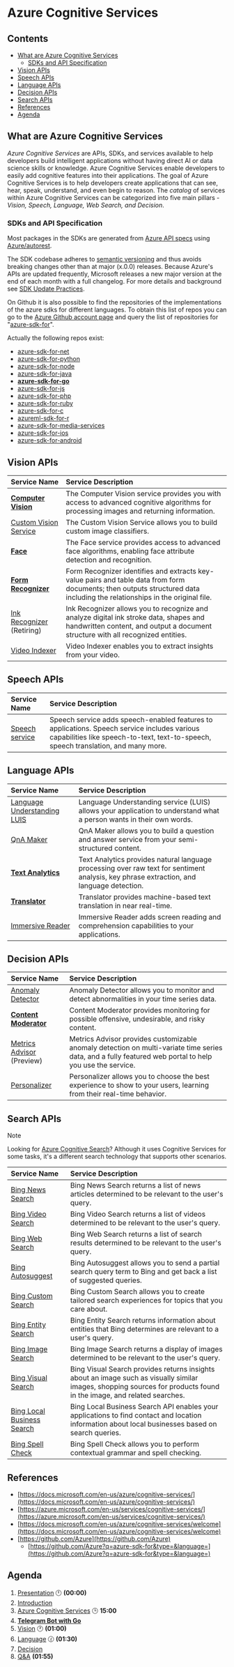 # Azure Cognitive Services <!-- omit in TOC -->

## Contents <!-- omit in TOC -->

- [What are Azure Cognitive Services](#what-are-azure-cognitive-services)
  - [SDKs and API Specification](#sdks-and-api-specification)
- [Vision APIs](#vision-apis)
- [Speech APIs](#speech-apis)
- [Language APIs](#language-apis)
- [Decision APIs](#decision-apis)
- [Search APIs](#search-apis)
- [References](#references)
- [Agenda](#agenda)

## What are Azure Cognitive Services

*Azure Cognitive Services* are APIs, SDKs, and services available to help developers build intelligent applications without having direct AI or data science skills or knowledge.
Azure Cognitive Services enable developers to easily add cognitive features into their applications.
The goal of Azure Cognitive Services is to help developers create applications that can see, hear, speak, understand, and even begin to reason.
The *catalog* of services within Azure Cognitive Services can be categorized into five main pillars - *Vision, Speech, Language, Web Search, and Decision*.

### SDKs and API Specification

Most packages in the SDKs are generated from [Azure API specs](https://github.com/Azure/azure-rest-api-specs) using [Azure/autorest](https://github.com/Azure/autorest).

The SDK codebase adheres to [semantic versioning](https://semver.org/) and thus avoids breaking changes other than at major (x.0.0) releases.
Because Azure's APIs are updated frequently, Microsoft releases a new major version at the end of each month with a full changelog.
For more details and background see [SDK Update Practices](https://github.com/Azure/azure-sdk-for-go/wiki/SDK-Update-Practices).

On Github it is also possible to find the repositories of the implementations of the azure sdks for different languages.
To obtain this list of repos you can go to the [Azure Github account page](https://github.com/Azure) and query the list of repositories for "[azure-sdk-for](https://github.com/Azure?q=azure-sdk-for&type=&language=)".

Actually the following repos exist:

- [azure-sdk-for-net](https://github.com/Azure/azure-sdk-for-net)
- [azure-sdk-for-python](https://github.com/Azure/azure-sdk-for-python)
- [azure-sdk-for-node](https://github.com/Azure/azure-sdk-for-node)
- [azure-sdk-for-java](https://github.com/Azure/azure-sdk-for-java)
- **[azure-sdk-for-go](https://github.com/Azure/azure-sdk-for-go)**
- [azure-sdk-for-js](https://github.com/Azure/azure-sdk-for-js)
- [azure-sdk-for-php](https://github.com/Azure/azure-sdk-for-php)
- [azure-sdk-for-ruby](https://github.com/Azure/azure-sdk-for-ruby)
- [azure-sdk-for-c](https://github.com/Azure/azure-sdk-for-c)
- [azureml-sdk-for-r](https://github.com/Azure/azureml-sdk-for-r)
- [azure-sdk-for-media-services](https://github.com/Azure/azure-sdk-for-media-services)
- [azure-sdk-for-ios](https://github.com/Azure/azure-sdk-for-ios)
- [azure-sdk-for-android](https://github.com/Azure/azure-sdk-for-android)

<!-- 
List of APIS extracted from: https://github.com/MicrosoftDocs/azure-docs/blob/master/articles/cognitive-services/what-are-cognitive-services.md
-->

## Vision APIs

|Service Name|Service Description|
|:-----------|:------------------|
|**[Computer Vision](https://docs.microsoft.com/en-us/azure/cognitive-services/computer-vision/overview "Computer Vision")**|The Computer Vision service provides you with access to advanced cognitive algorithms for processing images and returning information.|
|[Custom Vision Service](https://docs.microsoft.com/en-us/azure/cognitive-services/custom-vision-service/overview "Custom Vision Service")|The Custom Vision Service allows you to build custom image classifiers.|
|**[Face](https://docs.microsoft.com/en-us/azure/cognitive-services/face/overview "Face")**| The Face service provides access to advanced face algorithms, enabling face attribute detection and recognition.|
|**[Form Recognizer](https://docs.microsoft.com/en-us/azure/cognitive-services/form-recognizer/overview?tabs=v2-0 "Form Recognizer")**|Form Recognizer identifies and extracts key-value pairs and table data from form documents; then outputs structured data including the relationships in the original file.|
|[Ink Recognizer](https://docs.microsoft.com/en-us/azure/cognitive-services/ink-recognizer/overview "Ink Recognizer") (Retiring)|Ink Recognizer allows you to recognize and analyze digital ink stroke data, shapes and handwritten content, and output a document structure with all recognized entities.|
|[Video Indexer](https://docs.microsoft.com/en-us/azure/media-services/video-indexer/video-indexer-overview "Video Indexer")|Video Indexer enables you to extract insights from your video.|

## Speech APIs

|Service Name|Service Description|
|:-----------|:------------------|
|[Speech service](https://docs.microsoft.com/en-us/azure/cognitive-services/speech-service/overview "Speech service")|Speech service adds speech-enabled features to applications. Speech service includes various capabilities like speech-to-text, text-to-speech, speech translation, and many more.|

<!--
|[Speaker Recognition API](./speech-service/speaker-recognition-overview.md "Speaker Recognition API") (Preview)|The Speaker Recognition API provides algorithms for speaker identification and verification.|
|[Bing Speech](./speech-service/how-to-migrate-from-bing-speech.md "Bing Speech") (Retiring)|The Bing Speech API provides you with an easy way to create speech-enabled features in your applications.|
|[Translator Speech](/azure/cognitive-services/translator-speech/ "Translator Speech") (Retiring)|Translator Speech is a machine translation service.|
-->

## Language APIs

|Service Name|Service Description|
|:-----------|:------------------|
|[Language Understanding LUIS](https://docs.microsoft.com/en-us/azure/cognitive-services/luis/what-is-luis "Language Understanding")|Language Understanding service (LUIS) allows your application to understand what a person wants in their own words.|
|[QnA Maker](https://docs.microsoft.com/en-us/azure/cognitive-services/qnamaker/overview/overview "QnA Maker")|QnA Maker allows you to build a question and answer service from your semi-structured content.|
|**[Text Analytics](https://docs.microsoft.com/en-us/azure/cognitive-services/text-analytics/overview "Text Analytics")**| Text Analytics provides natural language processing over raw text for sentiment analysis, key phrase extraction, and language detection.|
|**[Translator](https://docs.microsoft.com/en-us/azure/cognitive-services/translator/translator-info-overview "Translator")**|Translator provides machine-based text translation in near real-time.|
| [Immersive Reader](https://docs.microsoft.com/en-us/azure/cognitive-services/immersive-reader/overview "Immersive Reader") | Immersive Reader adds screen reading and comprehension capabilities to your applications. |

## Decision APIs

|Service Name|Service Description|
|:-----------|:------------------|
|[Anomaly Detector](https://docs.microsoft.com/en-us/azure/cognitive-services/anomaly-detector/overview "Anomaly Detector") |Anomaly Detector allows you to monitor and detect abnormalities in your time series data.|
|**[Content Moderator](https://docs.microsoft.com/en-us/azure/cognitive-services/content-moderator/overview "Content Moderator")**|Content Moderator provides monitoring for possible offensive, undesirable, and risky content.|
|[Metrics Advisor](https://docs.microsoft.com/en-us/azure/cognitive-services/metrics-advisor/overview "Metrics Advisor") (Preview) | Metrics Advisor provides customizable anomaly detection on multi-variate time series data, and a fully featured web portal to help you use the service.|
|[Personalizer](https://docs.microsoft.com/en-us/azure/cognitive-services/personalizer/what-is-personalizer "Personalizer")|Personalizer allows you to choose the best experience to show to your users, learning from their real-time behavior.|

## Search APIs

> [!NOTE]
> Looking for [Azure Cognitive Search](https://docs.microsoft.com/en-us/azure/search/search-what-is-azure-search)? Although it uses Cognitive Services for some tasks, it's a different search technology that supports other scenarios.

|Service Name|Service Description|
|:-----------|:------------------|
|[Bing News Search](https://docs.microsoft.com/en-us/bing/search-apis/bing-news-search/overview "Bing News Search")|Bing News Search returns a list of news articles determined to be relevant to the user's query.|
|[Bing Video Search](https://docs.microsoft.com/en-us/azure/cognitive-services/bing-video-search/overview "Bing Video Search")|Bing Video Search returns a list of videos determined to be relevant to the user's query.|
|[Bing Web Search](.https://docs.microsoft.com/en-us/azure/cognitive-services/bing-web-search/overview "Bing Web Search")|Bing Web Search returns a list of search results determined to be relevant to the user's query.|
|[Bing Autosuggest](https://docs.microsoft.com/en-us/bing/search-apis/bing-autosuggest/overview "Bing Autosuggest")|Bing Autosuggest allows you to send a partial search query term to Bing and get back a list of suggested queries.|
|[Bing Custom Search](https://docs.microsoft.com/en-us/bing/search-apis/bing-custom-search/overview "Bing Custom Search")|Bing Custom Search allows you to create tailored search experiences for topics that you care about.|
|[Bing Entity Search](https://docs.microsoft.com/en-us/azure/cognitive-services/bing-entities-search/overview "Bing Entity Search")|Bing Entity Search returns information about entities that Bing determines are relevant to a user's query.|
|[Bing Image Search](https://docs.microsoft.com/en-us/azure/cognitive-services/bing-image-search/overview "Bing Image Search")|Bing Image Search returns a display of images determined to be relevant to the user's query.|
|[Bing Visual Search](https://docs.microsoft.com/en-us/azure/cognitive-services/bing-visual-search/overview "Bing Visual Search")|Bing Visual Search provides returns insights about an image such as visually similar images, shopping sources for products found in the image, and related searches.|
|[Bing Local Business Search](https://docs.microsoft.com/en-us/azure/cognitive-services/bing-local-business-search/overview "Bing Local Business Search")| Bing Local Business Search API enables your applications to find contact and location information about local businesses based on search queries.|
|[Bing Spell Check](https://docs.microsoft.com/en-us/azure/cognitive-services/bing-spell-check/overview "Bing Spell Check")|Bing Spell Check allows you to perform contextual grammar and spell checking.|


## References

- [https://docs.microsoft.com/en-us/azure/cognitive-services/](https://docs.microsoft.com/en-us/azure/cognitive-services/)
- [https://azure.microsoft.com/en-us/services/cognitive-services/](https://azure.microsoft.com/en-us/services/cognitive-services/)
- [https://docs.microsoft.com/en-us/azure/cognitive-services/welcome](https://docs.microsoft.com/en-us/azure/cognitive-services/welcome)
- [https://github.com/Azure](https://github.com/Azure)
  - [https://github.com/Azure?q=azure-sdk-for&type=&language=](https://github.com/Azure?q=azure-sdk-for&type=&language=)

## Agenda

1. [Presentation](01.presentation.md) :clock12: **(00:00)**
1. [Introduction](02.introduction.md)
1. [Azure Cognitive Services](03.azure-cognitive-services.md) :clock3: **15:00**
2. **[Telegram Bot with Go](04.tgbot-go.md)**
3. [Vision](05.vision.md) :clock1: **(01:00)**
4. [Language](06.language.md) :clock130: **(01:30)**
5. [Decision](07.decision.md)
6. [Q&A](08.q&a.md) **(01:55)**